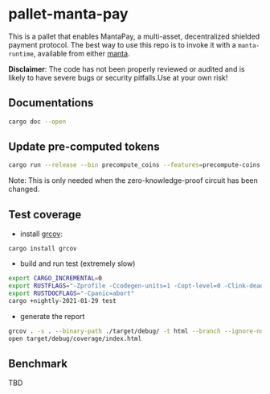 # pallet-manta-pay

This is a pallet that enables MantaPay, a multi-asset, decentralized shielded payment protocol.
The best way to use this repo is to invoke it with a `manta-runtime`,
available from either [manta](https://github.com/Manta-Network/manta).

__Disclaimer__: The code has not been properly reviewed or audited and is likely to have 
severe bugs or security pitfalls.Use at your own risk!

## Documentations

``` sh
cargo doc --open
```


## Update pre-computed tokens
``` sh
cargo run --release --bin precompute_coins --features=precompute-coins > /src/precomputed_coins.rs
```
Note: This is only needed when the zero-knowledge-proof circuit has been changed.

## Test coverage
* install [grcov](https://github.com/mozilla/grcov):
```
cargo install grcov
```
* build and run test (extremely slow)
``` sh
export CARGO_INCREMENTAL=0
export RUSTFLAGS="-Zprofile -Ccodegen-units=1 -Copt-level=0 -Clink-dead-code -Coverflow-checks=off -Zpanic_abort_tests -Cpanic=abort"
export RUSTDOCFLAGS="-Cpanic=abort"
cargo +nightly-2021-01-29 test
```
* generate the report 
``` sh
grcov . -s . --binary-path ./target/debug/ -t html --branch --ignore-not-existing -o ./target/debug/coverage/
open target/debug/coverage/index.html
```

## Benchmark

TBD
